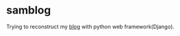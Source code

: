 # samblog
Trying to reconstruct my [blog](samdeblog.sinaapp.com) with python web framework(Django). 

